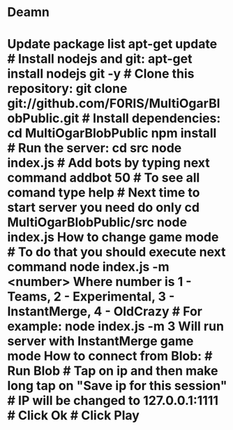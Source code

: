 # Deamn
# Update package list apt-get update  # Install nodejs and git: apt-get install nodejs git -y  # Clone this repository: git clone git://github.com/F0RIS/MultiOgarBlobPublic.git  # Install dependencies: cd MultiOgarBlobPublic npm install  # Run the server: cd src node index.js  # Add bots by typing next command addbot 50  # To see all comand type help  # Next time to start server you need do only  cd MultiOgarBlobPublic/src node index.js How to change game mode  # To do that you should execute next command node index.js -m &lt;number> Where number is 1 - Teams, 2 - Experimental, 3 - InstantMerge, 4 - OldCrazy  # For example: node index.js -m 3 Will run server with InstantMerge game mode  How to connect from Blob:  # Run Blob # Tap on ip and then make long tap on "Save ip for this session" # IP will be changed to 127.0.0.1:1111 # Click Ok # Click Play
